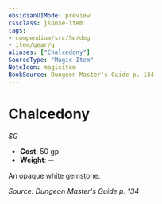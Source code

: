 ```yaml
---
obsidianUIMode: preview
cssclass: json5e-item
tags:
- compendium/src/5e/dmg
- item/gear/g
aliases: ["Chalcedony"]
SourceType: "Magic Item"
NoteIcon: magicitem
BookSource: Dungeon Master's Guide p. 134
---
```

# Chalcedony
*$G*  

- **Cost**: 50 gp
- **Weight**: ⏤

An opaque white gemstone.

*Source: Dungeon Master's Guide p. 134*